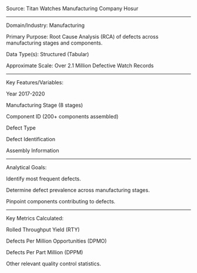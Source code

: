 Source: Titan Watches Manufacturing Company Hosur
******************************

Domain/Industry: Manufacturing

Primary Purpose: Root Cause Analysis (RCA) of defects across manufacturing stages and components.

Data Type(s): Structured (Tabular)

Approximate Scale: Over 2.1 Million Defective Watch Records

***********************
Key Features/Variables:

Year 2017-2020

Manufacturing Stage (8 stages)

Component ID (200+ components assembled)

Defect Type

Defect Identification

Assembly Information

****************
Analytical Goals:

Identify most frequent defects.

Determine defect prevalence across manufacturing stages.

Pinpoint components contributing to defects.

**********************
Key Metrics Calculated:

Rolled Throughput Yield (RTY)

Defects Per Million Opportunities (DPMO)

Defects Per Part Million (DPPM)

Other relevant quality control statistics.
